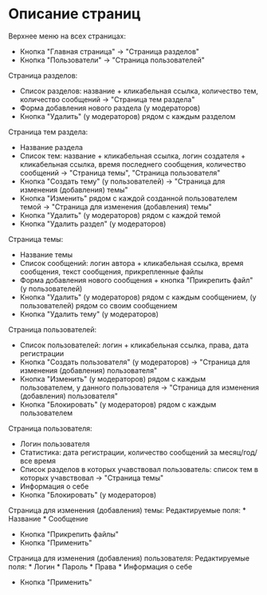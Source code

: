 
# Описание страниц
Верхнее меню на всех страницах:
 * Кнопка "Главная страница" -> "Страница разделов"
 * Кнопка "Пользователи" -> "Страница пользователей" 

Страница разделов:
 * Список разделов: название + кликабельная ссылка, количество тем, количество сообщений -> "Страница тем раздела"
 * Форма добавления нового раздела (у модераторов)
 * Кнопка "Удалить" (у модераторов) рядом с каждым разделом

Страница тем раздела:
  * Название раздела
  * Список тем: название + кликабельная ссылка, логин создателя + кликабельная ссылка, время последнего сообщения, количество сообщений -> "Страница темы", "Страница пользователя"
  * Кнопка "Создать тему" (у пользователей) -> "Страница для изменения (добавления) темы"
  * Кнопка "Изменить" рядом с каждой созданной пользователем темой -> "Страница для изменения (добавления) темы"
  * Кнопка "Удалить" (у модераторов) рядом с каждой темой
  * Кнопка "Удалить раздел" (у модераторов)

Страница темы:
  * Название темы
  * Список сообщений: логин автора + кликабельная ссылка, время сообщения, текст сообщения, прикрепленные файлы
  * Форма добавления нового сообщения + кнопка "Прикрепить файл" (у пользователей)
  * Кнопка "Удалить" (у модераторов) рядом с каждым сообщением, (у пользователей) рядом со своим сообщением
  * Кнопка "Удалить тему" (у модераторов)

Страница пользователей:
  * Список пользователей: логин + кликабельная ссылка, права, дата регистрации
  * Кнопка "Создать пользователя" (у модераторов) -> "Страница для изменения (добавления) пользователя"
  * Кнопка "Изменить" (у модераторов) рядом с каждым пользователем, у данного пользователя -> "Страница для изменения (добавления) пользователя"
  * Кнопка "Блокировать" (у модераторов) рядом с каждым пользователем

Страница пользователя:
  * Логин пользователя
  * Статистика: дата регистрации, количество сообщений за месяц/год/все время
  * Список разделов в которых учавствовал пользователь: список тем в которых учавствовал -> "Страница темы"
  * Информация о себе
  * Кнопка "Блокировать" (у модераторов)

Страница для изменения (добавления) темы:
  Редактируемые поля:
    * Название
    * Сообщение
  * Кнопка "Прикрепить файлы"
  * Кнопка "Применить"

Страница для изменения (добавления) пользователя:
  Редактируемые поля:
    * Логин
    * Пароль
    * Права
    * Информация о себе
  * Кнопка "Применить"





